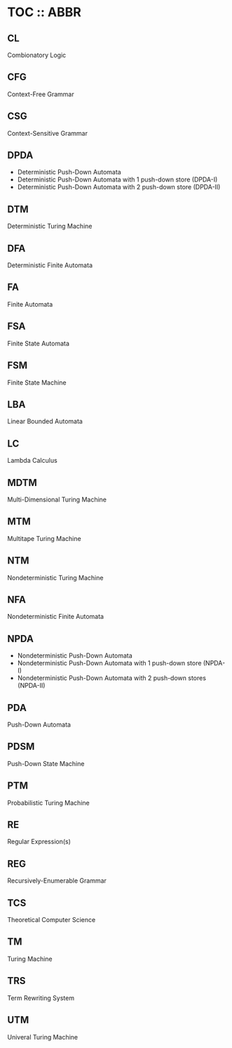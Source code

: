 # TOC :: ABBR

## CL
Combionatory Logic

## CFG
Context-Free Grammar

## CSG
Context-Sensitive Grammar

## DPDA
- Deterministic Push-Down Automata
- Deterministic Push-Down Automata with 1 push-down store (DPDA-I)
- Deterministic Push-Down Automata with 2 push-down store (DPDA-II)

## DTM
Deterministic Turing Machine

## DFA
Deterministic Finite Automata

## FA
Finite Automata

## FSA
Finite State Automata

## FSM
Finite State Machine

## LBA
Linear Bounded Automata

## LC
Lambda Calculus

## MDTM
Multi-Dimensional Turing Machine

## MTM
Multitape Turing Machine

## NTM
Nondeterministic Turing Machine

## NFA
Nondeterministic Finite Automata

## NPDA
- Nondeterministic Push-Down Automata
- Nondeterministic Push-Down Automata with 1 push-down store (NPDA-I)
- Nondeterministic Push-Down Automata with 2 push-down stores (NPDA-II)

## PDA
Push-Down Automata

## PDSM
Push-Down State Machine

## PTM
Probabilistic Turing Machine

## RE
Regular Expression(s)

## REG
Recursively-Enumerable Grammar

## TCS
Theoretical Computer Science

## TM
Turing Machine

## TRS
Term Rewriting System

## UTM
Univeral Turing Machine
